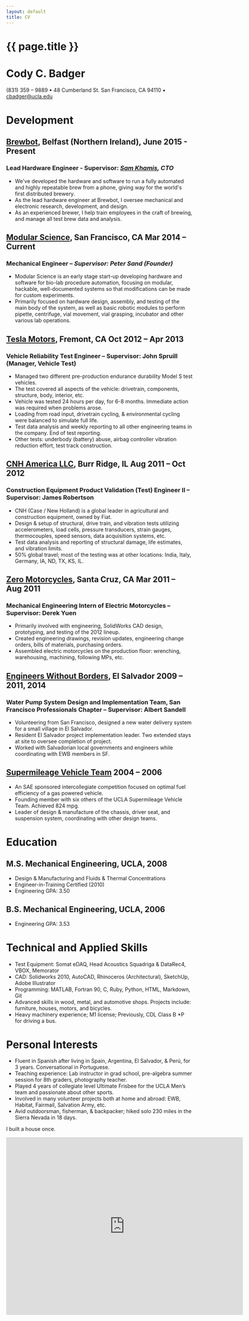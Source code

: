 ```yaml
---
layout: default
title: CV
---
```

# {{ page.title }}

# Cody C. Badger
(831) 359 – 9889 ▪ 48 Cumberland St. San Francisco, CA 94110 ▪ cbadger@ucla.edu

# Development

## [Brewbot](http://www.brewbot.io), Belfast (Northern Ireland), June 2015 - Present

### Lead Hardware Engineer - Supervisor: *[Sam Khamis](https://www.linkedin.com/in/samuel-khamis-3096688), CTO*

* We've developed the hardware and software to run a fully automated and highly repeatable brew from a phone, giving way for the world's first distributed brewery.
* As the lead hardware engineer at Brewbot, I oversee mechanical and electronic research, development, and design.
* As an experienced brewer, I help train employees in the craft of brewing, and manage all test brew data and analysis.

## [Modular Science](http://www.modularscience.com), San Francisco, CA Mar 2014 – Current

### Mechanical Engineer – *Supervisor: Peter Sand (Founder)*

* Modular Science is an early stage start-up developing hardware and software for bio-lab procedure automation, focusing on modular, hackable, well-documented systems so that modifications can be made for custom experiments.
* Primarily focused on hardware design, assembly, and testing of the main body of the system, as well as basic robotic modules to perform pipette, centrifuge, vial movement, vial grasping, incubator and other various lab operations.

## [Tesla Motors](http://www.teslamotors.com), Fremont, CA Oct 2012 – Apr 2013

### Vehicle Reliability Test Engineer – Supervisor: John Spruill (Manager, Vehicle Test)

* Managed two different pre-production endurance durability Model S test vehicles.
* The test covered all aspects of the vehicle: drivetrain, components, structure, body, interior, etc.
* Vehicle was tested 24 hours per day, for 6-8 months. Immediate action was required when problems arose.
* Loading from road input, drivetrain cycling, & environmental cycling were balanced to simulate full life.
* Test data analysis and weekly reporting to all other engineering teams in the company. End of test reporting.
* Other tests: underbody (battery) abuse, airbag controller vibration reduction effort, test track construction.

## [CNH America LLC](http://www.CNH.com), Burr Ridge, IL Aug 2011 – Oct 2012

### Construction Equipment Product Validation (Test) Engineer II – Supervisor: James Robertson

* CNH (Case / New Holland) is a global leader in agricultural and construction equipment, owned by Fiat.
* Design & setup of structural, drive train, and vibration tests utilizing accelerometers, load cells, pressure transducers, strain gauges, thermocouples, speed sensors, data acquisition systems, etc.
* Test data analysis and reporting of structural damage, life estimates, and vibration limits.
* 50% global travel; most of the testing was at other locations: India, Italy, Germany, IA, ND, TX, KS, IL.

## [Zero Motorcycles](http://www.zeromotorcycles.com), Santa Cruz, CA Mar 2011 – Aug 2011

### Mechanical Engineering Intern of Electric Motorcycles – Supervisor: Derek Yuen

* Primarily involved with engineering, SolidWorks CAD design, prototyping, and testing of the 2012 lineup.
* Created engineering drawings, revision updates, engineering change orders, bills of materials, purchasing orders.
* Assembled electric motorcycles on the production floor: wrenching, warehousing, machining, following MPs, etc.

## [Engineers Without Borders](http://ewb-sfp.org/), El Salvador 2009 – 2011, 2014

### Water Pump System Design and Implementation Team, San Francisco Professionals Chapter – Supervisor: Albert Sandell

* Volunteering from San Francisco, designed a new water delivery system for a small village in El Salvador.
* Resident El Salvador project implementation leader. Two extended stays at site to oversee completion of project.
* Worked with Salvadorian local governments and engineers while coordinating with EWB members in SF.

## [Supermileage Vehicle Team](http://uclaracing.org/supermileage/) 2004 – 2006

* An SAE sponsored intercollegiate competition focused on optimal fuel efficiency of a gas powered vehicle.
* Founding member with six others of the UCLA Supermileage Vehicle Team. Achieved 824 mpg.
* Leader of design & manufacture of the chassis, driver seat, and suspension system, coordinating with other design teams.

# Education

## M.S. Mechanical Engineering, UCLA, 2008

* Design & Manufacturing and Fluids & Thermal Concentrations
* Engineer-in-Training Certified (2010)
* Engineering GPA: 3.50

## B.S. Mechanical Engineering, UCLA, 2006

* Engineering GPA: 3.53

# Technical and Applied Skills

* Test Equipment: Somat eDAQ, Head Acoustics Squadriga & DataRec4, VBOX, Memorator
* CAD: Solidworks 2010, AutoCAD, Rhinoceros (Architectural), SketchUp, Adobe Illustrator
* Programming: MATLAB, Fortran 90, C, Ruby, Python, HTML, Markdown, Git
* Advanced skills in wood, metal, and automotive shops. Projects include: furniture, houses, motors, and bicycles.
* Heavy machinery experience; M1 license; Previously, CDL Class B *P for driving a bus.

# Personal Interests

* Fluent in Spanish after living in Spain, Argentina, El Salvador, & Perú, for 3 years. Conversational in Portuguese.
* Teaching experience: Lab instructor in grad school, pre-algebra summer session for 8th graders, photography teacher.
* Played 4 years of collegiate level Ultimate Frisbee for the UCLA Men’s team and passionate about other sports.
* Involved in many volunteer projects both at home and abroad: EWB, Habitat, Fairmail, Salvation Army, etc.
* Avid outdoorsman, fisherman, & backpacker; hiked solo 230 miles in the Sierra Nevada in 18 days.


I built a house once.

<center><iframe width="640" height="480" src="https://www.youtube-nocookie.com/embed/WWfQMmbPybI?rel=0&amp;controls=0&amp;showinfo=0" frameborder="0" allowfullscreen></iframe></center>
